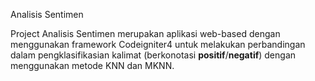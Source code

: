 Analisis Sentimen

Project Analisis Sentimen merupakan aplikasi web-based dengan menggunakan framework Codeigniter4 untuk melakukan perbandingan dalam pengklasifikasian kalimat (berkonotasi **positif**/**negatif**) dengan menggunakan metode KNN dan MKNN.

